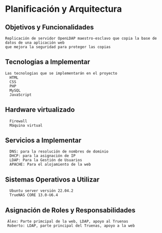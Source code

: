# Planificación  y Arquitectura

  ## Objetivos y Funcionalidades
    Replicación de servidor OpenLDAP maestro-esclavo que copia la base de datos de una aplicación web 
    que mejora la seguridad para proteger las copias  
  ## Tecnologías a Implementar
    Las tecnologias que se implementarán en el proyecto 
      HTML
      CSS
      PHP
      MySQL
      JavaScript
  ## Hardware virtualizado
      Firewall
      Máquina virtual 
  ## Servicios a Implementar
      DNS: para la resolución de nombres de dominio
      DHCP: para la asignación de IP 
      LDAP: Para la Gestión de Usuarios
      APACHE: Para el alojamiento de la web
      
  ## Sistemas Operativos a Utilizar
      Ubuntu server versión 22.04.2
      TrueNAS CORE 13.0-U6.4
      
  ## Asignación de Roles y Responsabilidades
     Àlex: Parte primcipal de la web, LDAP, apoyo al Truenas
     Roberto: LDAP, parte principal del Truenas, apoyo a la web
